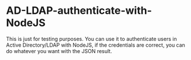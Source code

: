 # AD-LDAP-authenticate-with-NodeJS
This is just for testing purposes. 
You can use it to authenticate users in Active Directory/LDAP with NodeJS, if the credentials are correct, you can do whatever you want with the JSON result.
